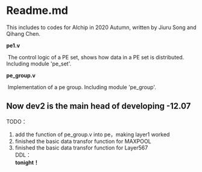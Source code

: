 # Readme.md

This includes to codes for AIchip in 2020 Autumn, written by Jiuru Song and Qihang Chen. 

**pe1.v**

​	The control logic of a PE set, shows how data in a PE set is distributed. Including module 'pe_set'.

**pe_group.v**

​	Implementation of a pe group. Including module 'pe_group'.

## Now dev2 is the main head of developing -12.07
TODO：
1. add the function of pe_group.v into pe，making layer1 worked
2. finished the basic data transfor function for MAXPOOL
3. finished the basic data transfor function for Layer567  
DDL：   
**tonight！**
